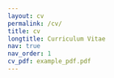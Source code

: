 ```yaml
---
layout: cv
permalink: /cv/
title: cv
longtitle: Curriculum Vitae
nav: true
nav_order: 1
cv_pdf: example_pdf.pdf
---
```

